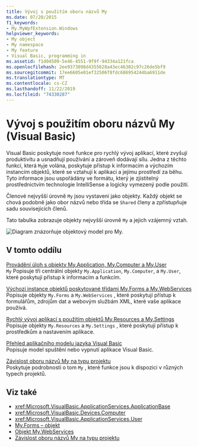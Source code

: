 ```yaml
---
title: Vývoj s použitím oboru názvů My
ms.date: 07/20/2015
f1_keywords:
- My.MyWpfExtension.Windows
helpviewer_keywords:
- My object
- My namespace
- My feature
- Visual Basic, programming in
ms.assetid: f1d04509-5e46-4551-9f9f-94334a121fca
ms.openlocfilehash: 2ee9373098d4355628a43ec46302c97c26de5bf9
ms.sourcegitcommit: 17ee6605e01ef32506f8fdc686954244ba6911de
ms.translationtype: MT
ms.contentlocale: cs-CZ
ms.lasthandoff: 11/22/2019
ms.locfileid: "74330287"
---
```

# <a name="development-with-my-visual-basic"></a>Vývoj s použitím oboru názvů My (Visual Basic)

Visual Basic poskytuje nové funkce pro rychlý vývoj aplikací, které zvyšují produktivitu a usnadňují používání a zároveň dodávají sílu. Jedna z těchto funkcí, která `My`je volána, poskytuje přístup k informacím a výchozím instancím objektů, které se vztahují k aplikaci a jejímu prostředí za běhu. Tyto informace jsou uspořádány ve formátu, který je zjistitelný prostřednictvím technologie IntelliSense a logicky vymezený podle použití.  
  
 Členové nejvyšší úrovně `My` jsou vystaveni jako objekty. Každý objekt se chová podobně jako obor názvů nebo třída se `Shared` členy a zpřístupňuje sadu souvisejících členů.  
  
 Tato tabulka zobrazuje objekty nejvyšší úrovně `My` a jejich vzájemný vztah.  
  
 ![Diagram znázorňuje objektový model pro My.](./media/index/my-object-model-relationships.gif)  
  
## <a name="in-this-section"></a>V tomto oddílu  

 [Provádění úloh s objekty My.Application, My.Computer a My.User](../../../visual-basic/developing-apps/development-with-my/performing-tasks-with-my-application-my-computer-and-my-user.md)  
 `My` Popisuje tři centrální objekty `My.Application`, `My.Computer`, a `My.User`, které poskytují přístup k informacím a funkcím.  
  
 [Výchozí instance objektů poskytované třídami My.Forms a My.WebServices](../../../visual-basic/developing-apps/development-with-my/default-object-instances-provided-by-my-forms-and-my-webservices.md)  
 Popisuje objekty `My.Forms` a `My.WebServices` , které poskytují přístup k formulářům, zdrojům dat a webovým službám XML, které vaše aplikace používá.  
  
 [Rychlý vývoj aplikací s použitím objektů My.Resources a My.Settings](../../../visual-basic/developing-apps/development-with-my/rapid-application-development-with-my-resources-and-my-settings.md)  
 Popisuje objekty `My.Resources` a `My.Settings` , které poskytují přístup k prostředkům a nastavením aplikace.  
  
 [Přehled aplikačního modelu jazyka Visual Basic](../../../visual-basic/developing-apps/development-with-my/overview-of-the-visual-basic-application-model.md)  
 Popisuje model spuštění nebo vypnutí aplikace Visual Basic.  
  
 [Závislost oboru názvů My na typu projektu](../../../visual-basic/developing-apps/development-with-my/how-my-depends-on-project-type.md)  
 Poskytuje podrobnosti o tom `My` , které funkce jsou k dispozici v různých typech projektů.  
  
## <a name="see-also"></a>Viz také

- <xref:Microsoft.VisualBasic.ApplicationServices.ApplicationBase>
- <xref:Microsoft.VisualBasic.Devices.Computer>
- <xref:Microsoft.VisualBasic.ApplicationServices.User>
- [My.Forms – objekt](../../../visual-basic/language-reference/objects/my-forms-object.md)
- [Objekt My.WebServices](../../../visual-basic/language-reference/objects/my-webservices-object.md)
- [Závislost oboru názvů My na typu projektu](../../../visual-basic/developing-apps/development-with-my/how-my-depends-on-project-type.md)
